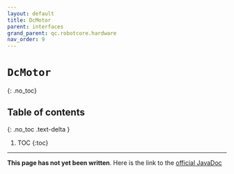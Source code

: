 ```yaml
---
layout: default
title: DcMotor
parent: interfaces
grand_parent: qc.robotcore.hardware
nav_order: 9
---
```

# `DcMotor`
{: .no_toc}

## Table of contents
{: .no_toc .text-delta }

1. TOC
{:toc}
---
**This page has not yet been written**. Here is the link to the [official JavaDoc](https://ftctechnh.github.io/ftc_app/doc/javadoc/com/qualcomm/robotcore/hardware/DcMotor.html)
        